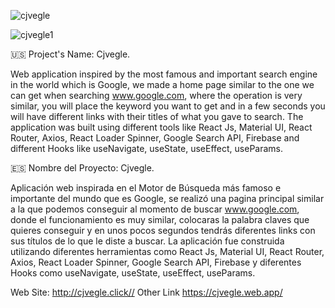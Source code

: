 ![cjvegle](https://user-images.githubusercontent.com/104727028/194652333-cc58f91f-a466-4a1a-81d0-2ac035a97ea6.png)


![cjvegle1](https://user-images.githubusercontent.com/104727028/194652169-54e32106-be13-489b-bd35-805b7f54854e.PNG)

🇺🇸 Project's Name: Cjvegle.


Web application inspired by the most famous and important search engine in the world which is Google, we made a home page similar to the one we can get when searching www.google.com, where the operation is very similar, you will place the keyword you want to get and in a few seconds you will have different links with their titles of what you gave to search. The application was built using different tools like React Js, Material UI, React Router, Axios, React Loader Spinner, Google Search API, Firebase and different Hooks like useNavigate, useState, useEffect, useParams.



🇪🇸 Nombre del Proyecto: Cjvegle.


Aplicación web inspirada en el Motor de Búsqueda más famoso e importante del mundo que es Google, se realizó una pagina principal similar a la que podemos conseguir al momento de buscar www.google.com, donde el funcionamiento es muy similar, colocaras la palabra claves que quieres conseguir y en unos pocos segundos tendrás diferentes links con sus títulos de lo que le diste a buscar. La aplicación fue construida utilizando diferentes herramientas como React Js, Material UI, React Router, Axios, React Loader Spinner, Google Search API, Firebase y diferentes Hooks como useNavigate, useState, useEffect, useParams.


Web Site: http://cjvegle.click//
Other Link https://cjvegle.web.app/

